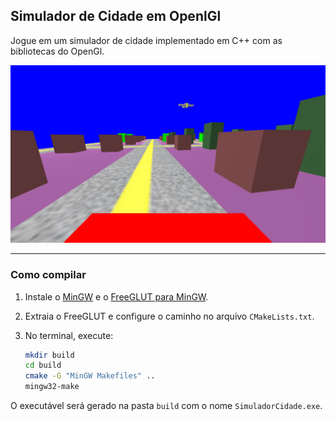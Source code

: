 ## Simulador de Cidade em OpenlGl

Jogue em um simulador de cidade implementado em C++ com as bibliotecas do OpenGl.

![alt text](https://github.com/Holgado/Simulador-Cidade-Opengl/blob/main/fotoDoGame.png)

---

### Como compilar

1. Instale o [MinGW](http://www.mingw.org/) e o [FreeGLUT para MinGW](https://www.transmissionzero.co.uk/software/freeglut-devel/).
2. Extraia o FreeGLUT e configure o caminho no arquivo `CMakeLists.txt`.
3. No terminal, execute:

   ```sh
   mkdir build
   cd build
   cmake -G "MinGW Makefiles" ..
   mingw32-make
   ```

O executável será gerado na pasta `build` com o nome `SimuladorCidade.exe`.
